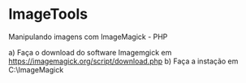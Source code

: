 # ImageTools
Manipulando imagens com ImageMagick - PHP

a) Faça o download do software Imagemgick em https://imagemagick.org/script/download.php
b) Faça a instação em C:\ImageMagick
